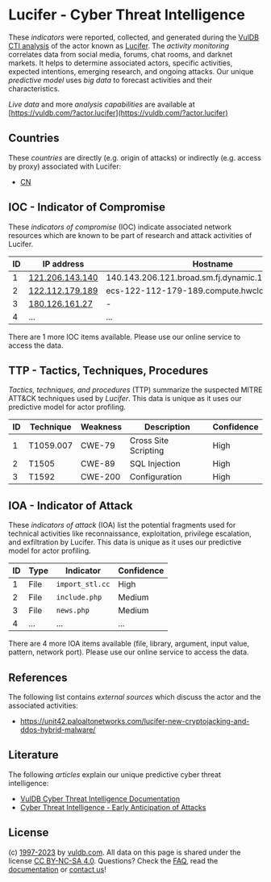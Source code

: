 # Lucifer - Cyber Threat Intelligence

These _indicators_ were reported, collected, and generated during the [VulDB CTI analysis](https://vuldb.com/?kb.cti) of the actor known as [Lucifer](https://vuldb.com/?actor.lucifer). The _activity monitoring_ correlates data from social media, forums, chat rooms, and darknet markets. It helps to determine associated actors, specific activities, expected intentions, emerging research, and ongoing attacks. Our unique _predictive model_ uses _big data_ to forecast activities and their characteristics.

_Live data_ and more _analysis capabilities_ are available at [https://vuldb.com/?actor.lucifer](https://vuldb.com/?actor.lucifer)

## Countries

These _countries_ are directly (e.g. origin of attacks) or indirectly (e.g. access by proxy) associated with Lucifer:

* [CN](https://vuldb.com/?country.cn)

## IOC - Indicator of Compromise

These _indicators of compromise_ (IOC) indicate associated network resources which are known to be part of research and attack activities of Lucifer.

ID | IP address | Hostname | Campaign | Confidence
-- | ---------- | -------- | -------- | ----------
1 | [121.206.143.140](https://vuldb.com/?ip.121.206.143.140) | 140.143.206.121.broad.sm.fj.dynamic.163data.com.cn | - | High
2 | [122.112.179.189](https://vuldb.com/?ip.122.112.179.189) | ecs-122-112-179-189.compute.hwclouds-dns.com | - | High
3 | [180.126.161.27](https://vuldb.com/?ip.180.126.161.27) | - | - | High
4 | ... | ... | ... | ...

There are 1 more IOC items available. Please use our online service to access the data.

## TTP - Tactics, Techniques, Procedures

_Tactics, techniques, and procedures_ (TTP) summarize the suspected MITRE ATT&CK techniques used by _Lucifer_. This data is unique as it uses our predictive model for actor profiling.

ID | Technique | Weakness | Description | Confidence
-- | --------- | -------- | ----------- | ----------
1 | T1059.007 | CWE-79 | Cross Site Scripting | High
2 | T1505 | CWE-89 | SQL Injection | High
3 | T1592 | CWE-200 | Configuration | High

## IOA - Indicator of Attack

These _indicators of attack_ (IOA) list the potential fragments used for technical activities like reconnaissance, exploitation, privilege escalation, and exfiltration by Lucifer. This data is unique as it uses our predictive model for actor profiling.

ID | Type | Indicator | Confidence
-- | ---- | --------- | ----------
1 | File | `import_stl.cc` | High
2 | File | `include.php` | Medium
3 | File | `news.php` | Medium
4 | ... | ... | ...

There are 4 more IOA items available (file, library, argument, input value, pattern, network port). Please use our online service to access the data.

## References

The following list contains _external sources_ which discuss the actor and the associated activities:

* https://unit42.paloaltonetworks.com/lucifer-new-cryptojacking-and-ddos-hybrid-malware/

## Literature

The following _articles_ explain our unique predictive cyber threat intelligence:

* [VulDB Cyber Threat Intelligence Documentation](https://vuldb.com/?kb.cti)
* [Cyber Threat Intelligence - Early Anticipation of Attacks](https://www.scip.ch/en/?labs.20201022)

## License

(c) [1997-2023](https://vuldb.com/?kb.changelog) by [vuldb.com](https://vuldb.com/?kb.about). All data on this page is shared under the license [CC BY-NC-SA 4.0](https://creativecommons.org/licenses/by-nc-sa/4.0/). Questions? Check the [FAQ](https://vuldb.com/?kb.faq), read the [documentation](https://vuldb.com/?kb) or [contact us](https://vuldb.com/?contact)!
